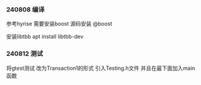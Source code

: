 ### 240808 编译
参考hyrise
需要安装boost 源码安装
@boost

安装libtbb
apt install  libtbb-dev


### 240812 测试
将gtest测试 改为Transaction1的形式
引入Testing.h文件
并且在最下面加入main函数